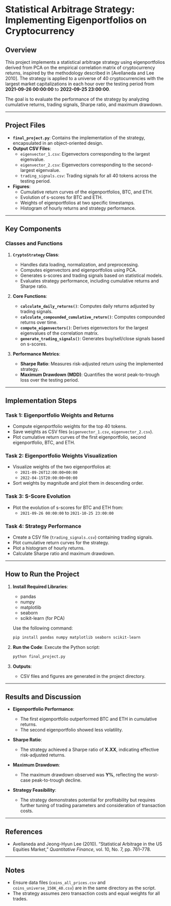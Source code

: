 # Statistical Arbitrage Strategy: Implementing Eigenportfolios on Cryptocurrency

## Overview

This project implements a statistical arbitrage strategy using eigenportfolios derived from PCA on the empirical correlation matrix of cryptocurrency returns, inspired by the methodology described in [Avellaneda and Lee 2010]. The strategy is applied to a universe of 40 cryptocurrencies with the largest market capitalizations in each hour over the testing period from **2021-09-26 00:00:00** to **2022-09-25 23:00:00**.

The goal is to evaluate the performance of the strategy by analyzing cumulative returns, trading signals, Sharpe ratio, and maximum drawdown.

---

## Project Files

- **`final_project.py`**: Contains the implementation of the strategy, encapsulated in an object-oriented design.
- **Output CSV Files**:
  - `eigenvector_1.csv`: Eigenvectors corresponding to the largest eigenvalue.
  - `eigenvector_2.csv`: Eigenvectors corresponding to the second-largest eigenvalue.
  - `trading_signals.csv`: Trading signals for all 40 tokens across the testing period.
- **Figures**:
  - Cumulative return curves of the eigenportfolios, BTC, and ETH.
  - Evolution of s-scores for BTC and ETH.
  - Weights of eigenportfolios at two specific timestamps.
  - Histogram of hourly returns and strategy performance.

---

## Key Components

### Classes and Functions

1. **`CryptoStrategy` Class**:
   - Handles data loading, normalization, and preprocessing.
   - Computes eigenvectors and eigenportfolios using PCA.
   - Generates s-scores and trading signals based on statistical models.
   - Evaluates strategy performance, including cumulative returns and Sharpe ratio.

2. **Core Functions**:
   - **`calculate_daily_returns()`**: Computes daily returns adjusted by trading signals.
   - **`calculate_compounded_cumulative_return()`**: Computes compounded returns over time.
   - **`compute_eigenvectors()`**: Derives eigenvectors for the largest eigenvalues of the correlation matrix.
   - **`generate_trading_signals()`**: Generates buy/sell/close signals based on s-scores.

3. **Performance Metrics**:
   - **Sharpe Ratio**: Measures risk-adjusted return using the implemented strategy.
   - **Maximum Drawdown (MDD)**: Quantifies the worst peak-to-trough loss over the testing period.

---

## Implementation Steps

### Task 1: Eigenportfolio Weights and Returns
- Compute eigenportfolio weights for the top 40 tokens.
- Save weights as CSV files (`eigenvector_1.csv`, `eigenvector_2.csv`).
- Plot cumulative return curves of the first eigenportfolio, second eigenportfolio, BTC, and ETH.

### Task 2: Eigenportfolio Weights Visualization
- Visualize weights of the two eigenportfolios at:
  - `2021-09-26T12:00:00+00:00`
  - `2022-04-15T20:00:00+00:00`
- Sort weights by magnitude and plot them in descending order.

### Task 3: S-Score Evolution
- Plot the evolution of s-scores for BTC and ETH from:
  - `2021-09-26 00:00:00` to `2021-10-25 23:00:00`

### Task 4: Strategy Performance
- Create a CSV file (`trading_signals.csv`) containing trading signals.
- Plot cumulative return curves for the strategy.
- Plot a histogram of hourly returns.
- Calculate Sharpe ratio and maximum drawdown.

---

## How to Run the Project

1. **Install Required Libraries**:
   - pandas
   - numpy
   - matplotlib
   - seaborn
   - scikit-learn (for PCA)

   Use the following command:
   ```bash
   pip install pandas numpy matplotlib seaborn scikit-learn
   ```

2. **Run the Code**:
   Execute the Python script:
   ```bash
   python final_project.py
   ```

3. **Outputs**:
   - CSV files and figures are generated in the project directory.

---

## Results and Discussion

- **Eigenportfolio Performance**:
  - The first eigenportfolio outperformed BTC and ETH in cumulative returns.
  - The second eigenportfolio showed less volatility.

- **Sharpe Ratio**:
  - The strategy achieved a Sharpe ratio of **X.XX**, indicating effective risk-adjusted returns.

- **Maximum Drawdown**:
  - The maximum drawdown observed was **Y%**, reflecting the worst-case peak-to-trough decline.

- **Strategy Feasibility**:
  - The strategy demonstrates potential for profitability but requires further tuning of trading parameters and consideration of transaction costs.

---

## References

- Avellaneda and Jeong-Hyun Lee (2010). “Statistical Arbitrage in the US Equities Market,” *Quantitative Finance*, vol. 10, No. 7, pp. 761–778.

---

## Notes

- Ensure data files (`coins_all_prices.csv` and `coins_universe_150K_40.csv`) are in the same directory as the script.
- The strategy assumes zero transaction costs and equal weights for all trades.
